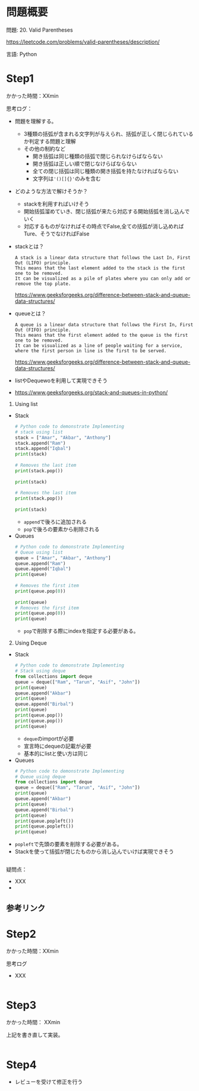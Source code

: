 # 問題概要
問題: 20. Valid Parentheses

https://leetcode.com/problems/valid-parentheses/description/

言語: Python

# Step1

かかった時間：XXmin

思考ログ：
- 問題を理解する。
  - 3種類の括弧が含まれる文字列が与えられ、括弧が正しく閉じられているか判定する問題と理解
  - その他の制約など
    - 開き括弧は同じ種類の括弧で閉じられなけらばならない
    - 開き括弧は正しい順で閉じなけらばならない
    - 全ての閉じ括弧は同じ種類の開き括弧を持たなければならない
    - 文字列は```'()[]{}'```のみを含む
- どのような方法で解けそうか？
  - stackを利用すればいけそう
  - 開始括弧溜めていき、閉じ括弧が来たら対応する開始括弧を消し込んでいく
  - 対応するものがなければその時点でFalse,全ての括弧が消し込めればTure、そうでなければFalse
- stackとは？
  ```
  A stack is a linear data structure that follows the Last In, First Out (LIFO) principle.
  This means that the last element added to the stack is the first one to be removed.
  It can be visualized as a pile of plates where you can only add or remove the top plate.
  ```
  https://www.geeksforgeeks.org/difference-between-stack-and-queue-data-structures/
- queueとは？
  ```
  A queue is a linear data structure that follows the First In, First Out (FIFO) principle.
  This means that the first element added to the queue is the first one to be removed.
  It can be visualized as a line of people waiting for a service, where the first person in line is the first to be served.
  ```
  https://www.geeksforgeeks.org/difference-between-stack-and-queue-data-structures/

- listやDequewoを利用して実現できそう
- https://www.geeksforgeeks.org/stack-and-queues-in-python/
1) Using list
  - Stack
    ```python
    # Python code to demonstrate Implementing  
    # stack using list 
    stack = ["Amar", "Akbar", "Anthony"] 
    stack.append("Ram") 
    stack.append("Iqbal") 
    print(stack) 
      
    # Removes the last item 
    print(stack.pop()) 
      
    print(stack) 
      
    # Removes the last item 
    print(stack.pop()) 
      
    print(stack) 
    ```
    - ```append```で後ろに追加される
    - ```pop```で後ろの要素から削除される
  - Queues 
    ```python
    # Python code to demonstrate Implementing  
    # Queue using list 
    queue = ["Amar", "Akbar", "Anthony"] 
    queue.append("Ram") 
    queue.append("Iqbal") 
    print(queue) 
      
    # Removes the first item 
    print(queue.pop(0)) 
      
    print(queue) 
    # Removes the first item 
    print(queue.pop(0)) 
    print(queue) 
    ```
    - ```pop```で削除する際にindexを指定する必要がある。
2) Using Deque
  - Stack
    ```python
    # Python code to demonstrate Implementing  
    # Stack using deque 
    from collections import deque 
    queue = deque(["Ram", "Tarun", "Asif", "John"]) 
    print(queue) 
    queue.append("Akbar") 
    print(queue) 
    queue.append("Birbal") 
    print(queue) 
    print(queue.pop())                  
    print(queue.pop())                  
    print(queue) 
    ```
    - ```deque```のimportが必要
    - 宣言時にdequeの記載が必要
    - 基本的にlistと使い方は同じ
  - Queues 
    ```python
    # Python code to demonstrate Implementing  
    # Queue using deque 
    from collections import deque 
    queue = deque(["Ram", "Tarun", "Asif", "John"]) 
    print(queue) 
    queue.append("Akbar") 
    print(queue) 
    queue.append("Birbal") 
    print(queue) 
    print(queue.popleft())                  
    print(queue.popleft())                  
    print(queue) 
    ```
   - ```popleft```で先頭の要素を削除する必要がある。
- Stackを使って括弧が閉じたものから消し込んでいけば実現できそう

```python

```

疑問点：
- XXX
- 
参考リンク
- 
# Step2
かかった時間：XXmin

思考ログ
- XXX

```python

```

# Step3
かかった時間： XXmin

上記を書き直して実装。

```python

```

# Step4 
- レビューを受けて修正を行う

```python


```
